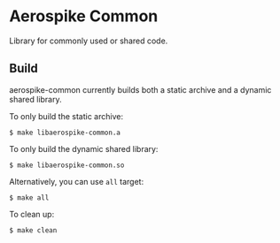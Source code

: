# Aerospike Common

Library for commonly used or shared code.

## Build

aerospike-common currently builds both a static archive and a dynamic shared library.

To only build the static archive:

	$ make libaerospike-common.a

To only build the dynamic shared library:

	$ make libaerospike-common.so

Alternatively, you can use `all` target:

	$ make all

To clean up:

	$ make clean
